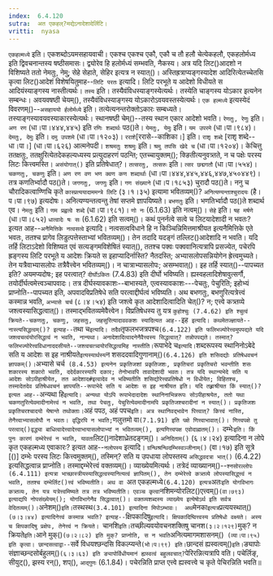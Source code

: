 ```yaml
---
index:  6.4.120
sutra:  अत एकहल्?मद्येऽनादेशादेर्लिटि।
vritti:  nyasa
---
```


`एकहल्मध्ये` इति। एकशब्दोऽयमसहायवाची। एकश्च एकश्च एकौ, एकौ च तौ हलौ चेत्येकहलौ, एकहलोर्मध्य इति द्विवचनान्तस्य षष्ठीसमासः। द्व्योरेव हि हलोर्मध्यं सम्भवति, नैकस्य। अत्र यदि लिट()आदशो न विशिष्यते ततो नेमतुः, नेमु; सेहे सेहाते, सेहिर इत्यत्र न स्यात्()। अस्तिह्रत्राप्यङ्गस्यादेश आदिरित्येतच्चेतसि कृत्वा लिट()आदेशं विशेषयितुमाह--`लिटि परतः` इत्यादि। लिटि परभूते य आदेशो विधीयते स आदियंस्याङ्गस्य नास्तीत्यर्थः। `तस्य` इति। तस्यैवंविधस्याङ्गस्येत्यर्थः। तस्येति चाङ्गस्य योऽकार इत्यनेन सम्बन्धः। अवयवषष्ठी चेयम्(), तस्यैवंविधस्याङ्गस्य योऽकारोऽवयवस्तस्येत्यर्थः। `एक हल्मध्ये` इत्यस्येदं विवरणम्()--`असहाययो र्हलोर्मध्ये` इति। तत्येत्यनन्तरोक्तोऽकारः सम्बध्यते। तस्याङ्गस्यावयवस्याकारस्येत्यर्थः। स्थानषष्ठी चेम्()--तस्य स्थान एकार आदेशो भवति। `रेणतुः, रेणुः` इति। `अण रण` (धा।पा।४४४,४४५) इति `रणिः शब्दार्थः` पठ()ते। `येमतुः, येमुः` इति। `यम उपरमे` (धा।पा।९८४)। `देमतुः, देमुः` इति। `दमु उपशमे` (धा।पा।१२०३)। 
`रराशे`[ररासे--काशिका।] इति। `राशृ शब्दे` [राशृ शब्दे--धा।पा।] (धा।पा।६२६) आत्मनेपदी। `शश्रमतुः शश्रमुः` इति। `श्रमु तपसि खेदे च` (धा।पा।१२०४)।
केचित्तु ततक्षतुः, ततक्षुरित्येतदेकहल्यध्यस्य प्रत्युदाहरणं पठन्ति; एतच्चायुक्तम्(); क्ङितीत्यनुवत्र्तते, न च पक्षेः परस्य लिटः कित्त्वमस्ति। `असंयोगात्()` इति प्रतिषेधात्?। `तत्सरतुः, तत्सरुः` इति। `त्सर छद्मगतौ` (धा।पा।५५४)। `चकणतुः, चकणुः` इति। `अण रण वण भण क्वण कण शब्दार्थाः` (धा।पा।४४४,४४५,४४६,४४७,४५०४४९)। तत्र कणतिर्भ्वादौ पठ()ते। `जगणतुः, जगणुः` इति। `गण संख्याने` (धा।प।१८५३) चुरादौ पठ()ते। ननु च चौरादिकत्वाण्णिचि कृते `कास्प्रत्ययादाममन्त्रे लिटि` (३।१।३५) इत्यामा भवितव्यम्()? `अनित्यण्यन्ताश्चुरादयः` (है।प।पा।९७) इत्यदोषः। अनित्यण्यन्तत्वन्तु तेषां सप्तमे ज्ञापयिष्यते। `बभणतुः` इति। भणतिर्भ्वादौ पठ()ते शब्दार्थ एव।
`नेमतुः` इति। `णम प्रह्वत्वे शब्दे` (धा।पा।९८१)। `णो नः` (6.1.63) इति नत्वम्()। `सेहे` इति। `षह मर्षणे` (धा।पा।८५२) `धात्वादेः षः सः` (6.1.62) इति सत्वम्()। कथं पुनर्नत्वे सत्वे च लिटयादेशादी न भवतः? इत्यत आह--`अनैमित्तिके नत्वसत्वे` इत्यादि। नत्वसत्वविधाने हि न किञ्चिन्निमित्तमाश्रीयत इत्यनैमित्तिके एते भवतः, ततश्च प्रागेव लिडुत्पत्तेस्ताभ्यां भवितव्यम्()। तेन तदादि यदङ्गं तल्लिट()आदेशादि न भवति। यदि तर्हि लिटाऽदेशो विशिष्यत एवं सत्यङ्गमविशेषितं स्यात्(), ततश्च पक्वः पक्ववानित्यत्रापि प्रसज्येत, पचेरपि ह्रङ्गस्य लिटि परभूते य आदेशः क्रियते स इहाप्यादिर्नास्ति? नैतदस्ति; अभ्यासलोपसन्नियोगेन ह्रेत्त्वमुच्यते। तेन यत्रैवाभ्यासलोपः तत्रैवैत्त्वेन भवितव्यम्()। न चात्राभ्यासलोपः; असम्भवात्()। इह तर्हि स्यात्()--पापच्यत इति? अयमप्यदोषः; इह परत्वात्? `दीर्घोऽकितः` (7.4.83) इति दीर्घो भविष्यति। ह्यस्वहलादिशेषावुत्सर्गौ, तयोर्दीर्घत्वमेत्त्वञ्चापवादः। तत्र दीर्घस्यावकाशः--बाभास्यते, एत्वस्यावकाशः---पेचतुः, पेचुरिति; इहोभ्यं प्राप्नोति--पापच्यत इति, अपवादविप्रतिषेधे सति परत्वाद्दीर्घत्वं भविष्यति। 
अथ बभणतुः, बभणुरित्यत्रेत्त्वं कस्मान्न भवति, `अभ्यासे चर्च` (८।४।५४) इति जश्त्वे कृत आदेशादित्वादिति चेत्()? न; एत्त्वे कत्र्तव्ये जश्त्वस्यासिद्धत्वात्()। तस्माद्भवितव्यमेवैत्त्वेन। विप्रतिषेधस्य तु यत्र `कुहोश्चुः (7.4.62) इति श्चुत्वं क्रियते--चकणतुः, चकणुः, जहसतुः, जहसुरित्यादाववकशः स्यादित्यत आह--`इह` इत्यादि। कथमेतज्ज्ञायते--नास्त्यसिद्धत्वम्()? इत्याह--`तथा च` इत्यादि। तदैव `तृफलभजत्रपश्च` (6.4.122) इति फलिभज्योरेत्त्वमुपपद्यते यदि जश्त्वचत्वंयोरसिद्धत्वं न भवति, नान्यथा। अनादेशादित्वादनेनैवैत्त्वस्य सिद्धत्वात्? तन्नोपपद्यते। तस्मात्? फलिभज्योरेत्त्वविधानाददसीयते--जश्त्वचत्त्र्वयोरसिद्धत्वमिह नास्तीति। `रूपाभेदे च` इत्यादि। `शब्दरूपस्य स्थानिनोऽबेदे सति य आदेशः स इह नाश्रीयते` इत्यस्यार्थस्य `न शसददवादिगुणानाम्()` (6.4.126) इति शसिदद्योः प्रतिषेधवचनं ज्ञापकम्()। `अभ्यासे चर्च` (8.4.53) इत्यनेन प्रकृतिजशां प्रकृतिजशः, प्रकृतिचरां प्रकृतिचरो भवन्तीति शसः शकारस्य शकारो भवति, ददेर्दकारस्यापि दकार; तेनोभावपि तावादेशादी भवतः। तत्र यदि स्थान्यभेदे सति य आदेशः सोऽपीहाश्रीयेत, तत आदेशाद#इत्वादेव न भविष्यतीति शसिद्योरेत्त्वप्रतिषेधो न विधीयेत; विहितश्च, तस्मादेतदेव प्रतिषेधवचनं ज्ञापयति--रूपाभेदे सति य आदेशः स इह नाश्रीयत इति। यदि तह्र्राश्रीयत किं स्यात्()? इत्यत आह--`अन्यथा हि` इत्यादि। अन्यथा योऽपि रूपाभेदादादेशः स्थानिनाभिन्नरूपः सोऽपीहाश्रयेत, ततो यथा चकणतुरित्येवमादीनामेत्त्वं न भवति, तथा पेचतुः, पेचुरित्येवमादीनामपि प्रकृतिजश्चरादीनां न स्यात्()। प्रकृतिजशः प्रकृतिचरश्चादयो येषान्ते तथोक्ताः। `अहं पपठ, अहं पपच` इति। अत्र स्थानिवद्भावेन पित्त्वात्? कित्त्वं नास्ति, तेनैत्त्वाभ्यासलोपौ न भवतः। वृद्धिरपि न भवति; `णलुत्तमो वा` (7.1.91) इति पक्षे णित्त्वाभावात्()। णित्त्वपक्षे तु परत्वाद्()वृद्ध्या बाधित्वादेत्त्वादेत्त्वाभायासलोपाभ्यां न भवितव्यम्(), इत्यणित्त्वपक्ष एवोदाह्मतम्()। 
`दम्भेः` इति। किं पुनः कारणं दम्भेरेत्त्वं न भवति, यावता `लिट()नादेशाध्रेतदङ्गम्()। `अनिदिताम्()` (६।४।२४) इत्यादिना न लोपे कृत एकहल्मध्य एवाकारः? इत्यत आह--`नलोपस्य` इत्यादि। `ग्रन्थिश्रन्थिदम्भिस्वञ्जीनाम्()` (वा।१७) इति सूत्रे [()] दम्भेः परस्य लिटः कित्त्वमुक्तम्(), तस्मिन्? सति य उपधाया लोपस्तस्य `असिद्धवदत्रा भात्()` (6.4.22) इत्यसिद्धत्वान्न प्राप्नोति। तस्माद्दम्भेरेत्त्वं वक्तव्यम्()। व्याख्येयमित्यर्थः। तत्रेदं व्याख्यानम्()--`श्नसोरल्लोपः (6.4.111) इत्यत्रा भाच्छास्त्रीयस्यासिद्धत्वस्यानित्यत्वं ज्ञापितम्(), तेन दम्भेरेत्त्वे कत्र्तव्ये लोपस्यासिद्ध्त्त्वं न भवति, ततश्च दम्भेर्लिट()त्त्वं भविष्यतीति। अथ वा `अत एकहल्मध्ये` (6.4.120) इत्यत्र `अतः` इति योगविभागः कत्र्तव्यः, तेन यत्र यत्रेत्त्वमिष्यते तत्र तत्र भविष्यतीति। एवञ्च कृत्वा `नशिमन्योरलिट()एत्त्वम्()` (वा।७९३) इत्याद्यपि नोपसंख्येयम्(); योगविभागेनैव सिद्धत्वात्()। वक्तव्यशब्दस्य व्याख्येय इत्येषोऽर्थ इति सर्वत्र वेदितव्यम्()। `अनेशम्()` इति। `तस्थस्थ` (3.4.101) इत्यादिना मिपोऽम्भावः। 
अथ `मेनका` इत्यत्र `प्रत्ययस्थात्()` (७।३।४४) इत्यादिनेत्त्वं कस्मान्न भवति? इत्याह--`क्षिपकादिषु` इत्यादि। क्षिपकादिष्वित्त्वस्य प्रतिषेधो वक्ष्यते। अस्य च क्षिपकादिषु प्रक्षेपः, तेनेत्त्वं न क्रियते। 
`चानशि` इति। `तच्छील्यवयोवचनशक्तिषु चानश` (३।२।१२९) `मुक्? न क्रियते` इति। `आने मुक्()` (७।२।८२) इति मुक्? प्राप्नोति, स न भवति `अनित्यमागमशासनम्()` (व्या।पा।९५) इति कृत्वा। छान्दसत्वाद्वा--`सर्वे विधयश्छन्दसि विकल्प्यन्ते` (भो।प।९९) इति। `छान्दसं ह्यस्वत्वम्()` इति। `ङ्यापोः संज्ञाच्छन्दसोर्बहुलम्()` (६।३।६३) इति ङ्यापोर्विधीयमानं ह्यस्वत्वं बहुलवचात्? `पेरिरन्नित्यत्रापि वति। पचेर्लिङ्, सीयुट्(), झस्य रन्(), शप्(), `आद्गुणः` (6.1.84)। पचेरन्निति प्राप्त एत्त्वे ह्यस्वत्त्वे च कृते पेचिरन्निति भवति॥
